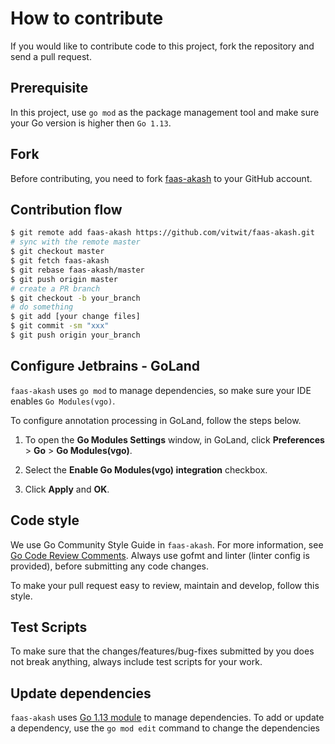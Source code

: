 # How to contribute

If you would like to contribute code to this project, fork the repository and send a pull request.

## Prerequisite

In this project, use `go mod` as the package management tool and make sure your Go version is higher then `Go 1.13`.

## Fork

Before contributing, you need to fork [faas-akash](https://github.com/vitwit/faas-akash) to your GitHub account.

## Contribution flow

```bash
$ git remote add faas-akash https://github.com/vitwit/faas-akash.git
# sync with the remote master
$ git checkout master
$ git fetch faas-akash
$ git rebase faas-akash/master
$ git push origin master
# create a PR branch
$ git checkout -b your_branch   
# do something
$ git add [your change files]
$ git commit -sm "xxx"
$ git push origin your_branch
```

## Configure Jetbrains - GoLand

`faas-akash` uses `go mod` to manage dependencies, so make sure your IDE enables `Go Modules(vgo)`.

To configure annotation processing in GoLand, follow the steps below.

1. To open the **Go Modules Settings** window, in GoLand, click **Preferences** > **Go** > **Go Modules(vgo)**.

2. Select the **Enable Go Modules(vgo) integration** checkbox.

3. Click **Apply** and **OK**.

## Code style

We use Go Community Style Guide in `faas-akash`. 
For more information, see [Go Code Review Comments](https://github.com/golang/go/wiki/CodeReviewComments).
Always use gofmt and linter (linter config is provided), before submitting any code changes.

To make your pull request easy to review, maintain and develop, follow this style.

## Test Scripts
To make sure that the changes/features/bug-fixes submitted by you does not break anything, always include test scripts 
for your work.

## Update dependencies

`faas-akash` uses [Go 1.13 module](https://github.com/golang/go/wiki/Modules) to manage dependencies.
To add or update a dependency, use the `go mod edit` command to change the dependencies

